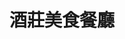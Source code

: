 ---
title: "酒莊美食餐廳"
description: "酒莊美食餐廳"
layout: shop
keywords:
  - 美食競賽
  - 台灣美食
  - 美食精選
datePublished: "2025-06-30"
dateModified: "2025-07-04"
city: "新北市"
district: "萬里區"
address: "新北市萬里區內中福路4號"
phone: "0224921616"
geo: "25.165212956517355, 121.66764788381585"
google_map: "https://maps.app.goo.gl/1QK6sfMwxTyoedtz8"
footinder: "https://footinder.com.tw/%E6%96%B0%E5%8C%97%E5%B8%82%E8%90%AC%E9%87%8C%E5%8D%80/9683/"
official: "https://www.facebook.com/p/%E9%85%92%E8%8E%8A%E7%BE%8E%E9%A3%9F%E9%A4%90%E5%BB%B3-100043658457279/"
award:
  - name: "500盤"
    year: "2024"
    entries:
      - dishes:
          - "地瓜桔捲"

---
